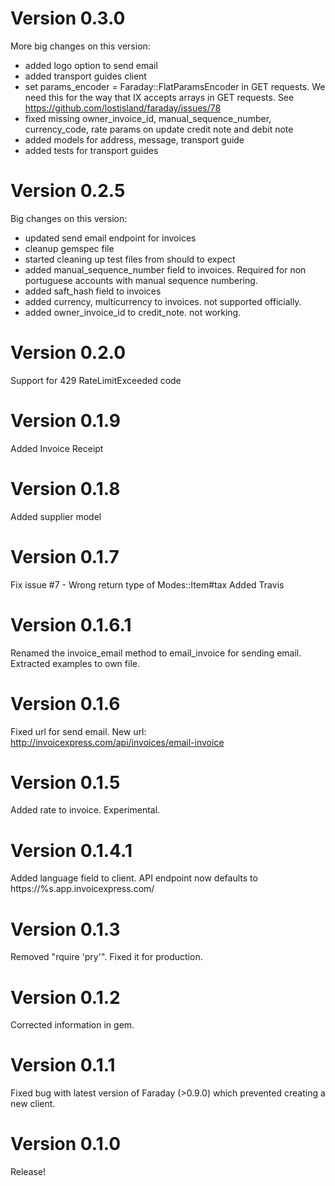 # Version 0.3.0
More big changes on this version:
- added logo option to send email
- added transport guides client
- set params_encoder = Faraday::FlatParamsEncoder in GET requests. We need this for the way that IX accepts arrays in GET requests. See https://github.com/lostisland/faraday/issues/78
- fixed missing owner_invoice_id, manual_sequence_number, currency_code, rate params on update credit note and debit note
- added models for address, message, transport guide
- added tests for transport guides

# Version 0.2.5
Big changes on this version:
- updated send email endpoint for invoices
- cleanup gemspec file
- started cleaning up test files from should to expect
- added manual_sequence_number field to invoices. Required for non portuguese accounts with manual sequence numbering.
- added saft_hash field to invoices
- added currency, multicurrency to invoices. not supported officially.
- added owner_invoice_id to credit_note. not working.

# Version 0.2.0
Support for 429 RateLimitExceeded code

# Version 0.1.9
Added Invoice Receipt

# Version 0.1.8
Added supplier model

# Version 0.1.7
Fix issue #7 - Wrong return type of Modes::Item#tax
Added Travis

# Version 0.1.6.1
Renamed the invoice_email method to email_invoice for sending email. Extracted examples to own file.

# Version 0.1.6
Fixed url for send email. New url: http://invoicexpress.com/api/invoices/email-invoice

# Version 0.1.5
Added rate to invoice. Experimental.

# Version 0.1.4.1
Added language field to client. API endpoint now defaults to https://%s.app.invoicexpress.com/

# Version 0.1.3
Removed "rquire 'pry'". Fixed it for production.

# Version 0.1.2
Corrected information in gem.

# Version 0.1.1
Fixed bug with latest version of Faraday (>0.9.0) which prevented creating a new client.

# Version 0.1.0
Release!
